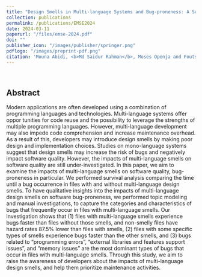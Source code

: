 ```yaml
---
title: "Design Smells in Multi-language Systems and Bug-proneness: A Survival Analysis"
collection: publications
permalink: /publications/EMSE2024
date: 2024-03-11
paperurl: "/files/emse-2024.pdf"
doi: ""
publisher_icon: "/images/publisher/springer.png"
pdflogo: "/images/preprint-pdf.png"
citation: 'Mouna Abidi, <b>Md Saidur Rahman</b>, Moses Openja and Foutse Khomh, &quot;Multi-language Design Smells: A Backstage Perspective &quot;, <i>Empirical Software Engineering (<b>EMSE</b>)</i>, Volume xx, Issue x, pages 45, 2024.(Accepted)'
---
```

<br>

## Abstract
Modern applications are often developed using a combination of programming languages and technologies. Multi-language systems offer oppor tunities for code reuse and the possibility to leverage the strengths of multiple programming languages. However, multi-language development may also impede code comprehension and increase maintenance overhead. As a result of this, developers may introduce design smells by making poor design and implementation choices. Studies on mono-language systems suggest that design smells may increase the risk of bugs and negatively impact software quality. However, the impacts of multi-language smells on software quality are still under-investigated. In this paper, we aim to examine the impacts of multi-language smells on software quality, bug-proneness in particular. We performed survival analysis comparing the time until a bug occurrence in files with and without multi-language design smells. To have qualitative insights into the impacts of multi-language design smells on software bug-proneness, we performed topic modeling and manual investigations, to capture the categories and characteristics of bugs that frequently occur in files with multi-language smells. Our investigation shows that (1) files with multi-language smells experience bugs faster than files without those smells, and non-smelly files have hazard rates 87.5% lower than files with smells, (2) files with some specific types of smells experience bugs faster than the other smells, and (3) bugs related to “programming errors”, “external libraries and features support issues”, and “memory issues” are the most dominant types of bugs that occur in files with multi-language smells. Through this study, we aim to raise the awareness of developers about the impacts of multi-language design smells, and help them prioritize maintenance activities. 

